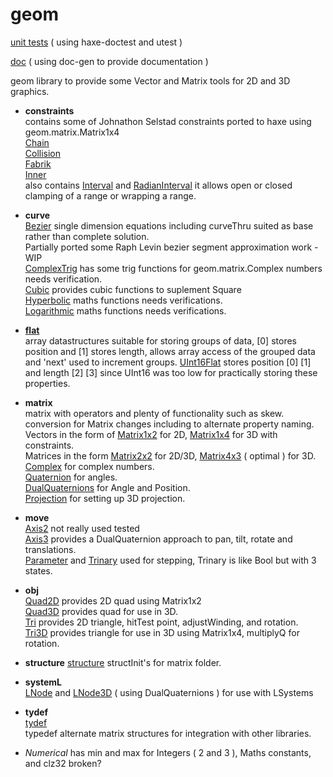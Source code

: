 # geom
[unit tests](https://nanjizal.github.io/geom/geomTest.html) ( using haxe-doctest and utest )

[doc](https://nanjizal.github.io/geom/pages) ( using doc-gen to provide documentation )

geom library to provide some Vector and Matrix tools for 2D and 3D graphics.

  - **constraints**  
      contains some of Johnathon Selstad constraints ported to haxe using geom.matrix.Matrix1x4  
      [Chain](https://nanjizal.github.io/geom/pages/geom/constraints/Chain.html)  
      [Collision](https://nanjizal.github.io/geom/pages/geom/constraints/Collision.html)  
      [Fabrik](https://nanjizal.github.io/geom/pages/geom/constraints/Fabrik.html)  
      [Inner](https://nanjizal.github.io/geom/pages/geom/constraints/Chain.html)  
      also contains [Interval](https://nanjizal.github.io/geom/pages/geom/constraints/Interval.html) and [RadianInterval](https://nanjizal.github.io/geom/pages/geom/constraints/RadianInterval.html) it allows open or closed clamping of a range or wrapping a range.  
      
  - **curve**  
      [Bezier](https://nanjizal.github.io/geom/pages/geom/curve/Bezier.html) single dimension equations including curveThru suited as base rather than complete solution.  
      Partially ported some Raph Levin bezier segment approximation work - WIP  
      [ComplexTrig](https://nanjizal.github.io/geom/pages/geom/curve/ComplexTrig.html) has some trig functions for geom.matrix.Complex numbers needs verification.  
      [Cubic](https://nanjizal.github.io/geom/pages/geom/curve/Cubic.html) provides cubic functions to suplement Square  
      [Hyperbolic](https://nanjizal.github.io/geom/pages/geom/curve/Hyperbolic.html) maths functions needs verifications.  
      [Logarithmic](https://nanjizal.github.io/geom/pages/geom/curve/Logarithmic.html) maths functions needs verifications.   
  - [**flat**](https://nanjizal.github.io/geom/pages/geom/flat/)  
      array datastructures suitable for storing groups of data, [0] stores position and [1] stores length, allows array access of the grouped data and 'next' used to increment groups. 
      [UInt16Flat](https://nanjizal.github.io/geom/pages/geom/flat/ui16/UInt16Flat.html) stores position [0] [1] and length [2] [3] since UInt16 was too low for practically storing these properties.  
      
  - **matrix**  
       matrix with operators and plenty of functionality such as skew.  
       conversion for Matrix changes including to alternate property naming.  
       Vectors in the form of [Matrix1x2](https://nanjizal.github.io/geom/pages/geom/matrix/Matrix1x2.html) for 2D, [Matrix1x4](https://nanjizal.github.io/geom/pages/geom/matrix/Matrix1x4.html) for 3D with constraints.  
       Matrices in the form [Matrix2x2](https://nanjizal.github.io/geom/pages/geom/matrix/Matrix2x2.html) for 2D/3D, [Matrix4x3](https://nanjizal.github.io/geom/pages/geom/matrix/Matrix4x3.html) ( optimal ) for 3D.  
       [Complex](https://nanjizal.github.io/geom/pages/geom/matrix/Complex.html) for complex numbers.  
       [Quaternion](https://nanjizal.github.io/geom/pages/geom/matrix/Quaternion.html) for angles.  
       [DualQuaternions](https://nanjizal.github.io/geom/pages/geom/matrix/DualQuaternions.html) for Angle and Position.  
       [Projection](https://nanjizal.github.io/geom/pages/geom/matrix/Projection.html) for setting up 3D projection.  
       
  - **move**  
      [Axis2](https://nanjizal.github.io/geom/pages/geom/move/Axis2.html) not really used tested  
      [Axis3](https://nanjizal.github.io/geom/pages/geom/move/Axis3.html) provides a DualQuaternion approach to pan, tilt, rotate and translations.  
      [Parameter](https://nanjizal.github.io/geom/pages/geom/matrix/Parameter.html) and [Trinary](https://nanjizal.github.io/geom/pages/geom/move/Trinary) used for stepping, Trinary is like Bool but with 3 states.  
      
  - **obj**  
      [Quad2D](https://nanjizal.github.io/geom/pages/geom/obj/Quad2D.html) provides 2D quad using Matrix1x2  
      [Quad3D](https://nanjizal.github.io/geom/pages/geom/obj/Quad3D.html) provides quad for use in 3D.  
      [Tri](https://nanjizal.github.io/geom/pages/geom/obj/Tri.html) provides 2D triangle, hitTest point, adjustWinding, and rotation.  
      [Tri3D](https://nanjizal.github.io/geom/pages/geom/obj/Tri3D.html) provides triangle for use in 3D using Matrix1x4, multiplyQ for rotation.  
      
  - **structure**
      [structure](https://nanjizal.github.io/geom/pages/geom/structure/)
      structInit's for matrix folder.  
      
  - **systemL**  
      [LNode](https://nanjizal.github.io/geom/pages/geom/systemL/LNode) and [LNode3D](https://nanjizal.github.io/geom/pages/geom/systemL/LNode3D) ( using DualQuaternions ) for use with LSystems  
  - **tydef**  
      [tydef](https://nanjizal.github.io/geom/pages/geom/tydef/)  
      typedef alternate matrix structures for integration with other libraries.  
      
  - *Numerical* has min and max for Integers ( 2 and 3 ), Maths constants, and clz32 broken?
  